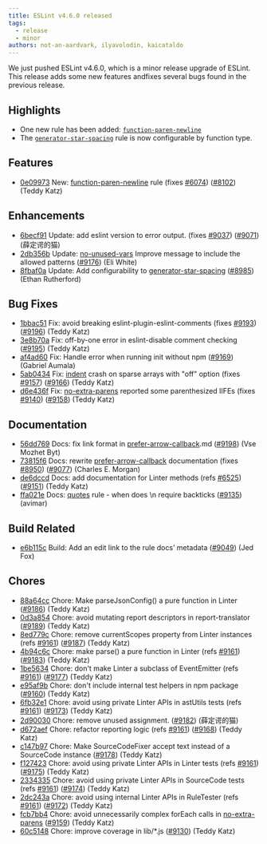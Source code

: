 ```yaml
---
title: ESLint v4.6.0 released
tags:
  - release
  - minor
authors: not-an-aardvark, ilyavolodin, kaicataldo
---
```


We just pushed ESLint v4.6.0, which is a minor release upgrade of ESLint. This release adds some new features andfixes several bugs found in the previous release.


## Highlights

* One new rule has been added: [`function-paren-newline`](/docs/rules/function-paren-newline)
* The [`generator-star-spacing`](/docs/rules/generator-star-spacing) rule is now configurable by function type.

## Features


* [0e09973](https://github.com/eslint/eslint/commit/0e09973) New: [function-paren-newline](/docs/rules/function-paren-newline) rule (fixes [#6074](https://github.com/eslint/eslint/issues/6074)) ([#8102](https://github.com/eslint/eslint/issues/8102)) (Teddy Katz)




## Enhancements


* [6becf91](https://github.com/eslint/eslint/commit/6becf91) Update: add eslint version to error output. (fixes [#9037](https://github.com/eslint/eslint/issues/9037)) ([#9071](https://github.com/eslint/eslint/issues/9071)) (薛定谔的猫)
* [2db356b](https://github.com/eslint/eslint/commit/2db356b) Update: [no-unused-vars](/docs/rules/no-unused-vars) Improve message to include the allowed patterns ([#9176](https://github.com/eslint/eslint/issues/9176)) (Eli White)
* [8fbaf0a](https://github.com/eslint/eslint/commit/8fbaf0a) Update: Add configurability to [generator-star-spacing](/docs/rules/generator-star-spacing) ([#8985](https://github.com/eslint/eslint/issues/8985)) (Ethan Rutherford)




## Bug Fixes


* [1bbac51](https://github.com/eslint/eslint/commit/1bbac51) Fix: avoid breaking eslint-plugin-eslint-comments (fixes [#9193](https://github.com/eslint/eslint/issues/9193)) ([#9196](https://github.com/eslint/eslint/issues/9196)) (Teddy Katz)
* [3e8b70a](https://github.com/eslint/eslint/commit/3e8b70a) Fix: off-by-one error in eslint-disable comment checking ([#9195](https://github.com/eslint/eslint/issues/9195)) (Teddy Katz)
* [af4ad60](https://github.com/eslint/eslint/commit/af4ad60) Fix: Handle error when running init without npm ([#9169](https://github.com/eslint/eslint/issues/9169)) (Gabriel Aumala)
* [5ab0434](https://github.com/eslint/eslint/commit/5ab0434) Fix: [indent](/docs/rules/indent) crash on sparse arrays with "off" option (fixes [#9157](https://github.com/eslint/eslint/issues/9157)) ([#9166](https://github.com/eslint/eslint/issues/9166)) (Teddy Katz)
* [d6e436f](https://github.com/eslint/eslint/commit/d6e436f) Fix: [no-extra-parens](/docs/rules/no-extra-parens) reported some parenthesized IIFEs (fixes [#9140](https://github.com/eslint/eslint/issues/9140)) ([#9158](https://github.com/eslint/eslint/issues/9158)) (Teddy Katz)




## Documentation


* [56dd769](https://github.com/eslint/eslint/commit/56dd769) Docs: fix link format in [prefer-arrow-callback](/docs/rules/prefer-arrow-callback).md ([#9198](https://github.com/eslint/eslint/issues/9198)) (Vse Mozhet Byt)
* [73815f6](https://github.com/eslint/eslint/commit/73815f6) Docs: rewrite [prefer-arrow-callback](/docs/rules/prefer-arrow-callback) documentation (fixes [#8950](https://github.com/eslint/eslint/issues/8950)) ([#9077](https://github.com/eslint/eslint/issues/9077)) (Charles E. Morgan)
* [de6dccd](https://github.com/eslint/eslint/commit/de6dccd) Docs: add documentation for Linter methods (refs [#6525](https://github.com/eslint/eslint/issues/6525)) ([#9151](https://github.com/eslint/eslint/issues/9151)) (Teddy Katz)
* [ffa021e](https://github.com/eslint/eslint/commit/ffa021e) Docs: [quotes](/docs/rules/quotes) rule - when does \n require backticks ([#9135](https://github.com/eslint/eslint/issues/9135)) (avimar)






## Build Related


* [e6b115c](https://github.com/eslint/eslint/commit/e6b115c) Build: Add an edit link to the rule docs’ metadata ([#9049](https://github.com/eslint/eslint/issues/9049)) (Jed Fox)




## Chores


* [88a64cc](https://github.com/eslint/eslint/commit/88a64cc) Chore: Make parseJsonConfig() a pure function in Linter ([#9186](https://github.com/eslint/eslint/issues/9186)) (Teddy Katz)
* [0d3a854](https://github.com/eslint/eslint/commit/0d3a854) Chore: avoid mutating report descriptors in report-translator ([#9189](https://github.com/eslint/eslint/issues/9189)) (Teddy Katz)
* [8ed779c](https://github.com/eslint/eslint/commit/8ed779c) Chore: remove currentScopes property from Linter instances (refs [#9161](https://github.com/eslint/eslint/issues/9161)) ([#9187](https://github.com/eslint/eslint/issues/9187)) (Teddy Katz)
* [4b94c6c](https://github.com/eslint/eslint/commit/4b94c6c) Chore: make parse() a pure function in Linter (refs [#9161](https://github.com/eslint/eslint/issues/9161)) ([#9183](https://github.com/eslint/eslint/issues/9183)) (Teddy Katz)
* [1be5634](https://github.com/eslint/eslint/commit/1be5634) Chore: don't make Linter a subclass of EventEmitter (refs [#9161](https://github.com/eslint/eslint/issues/9161)) ([#9177](https://github.com/eslint/eslint/issues/9177)) (Teddy Katz)
* [e95af9b](https://github.com/eslint/eslint/commit/e95af9b) Chore: don't include internal test helpers in npm package ([#9160](https://github.com/eslint/eslint/issues/9160)) (Teddy Katz)
* [6fb32e1](https://github.com/eslint/eslint/commit/6fb32e1) Chore: avoid using private Linter APIs in astUtils tests (refs [#9161](https://github.com/eslint/eslint/issues/9161)) ([#9173](https://github.com/eslint/eslint/issues/9173)) (Teddy Katz)
* [2d90030](https://github.com/eslint/eslint/commit/2d90030) Chore: remove unused assignment. ([#9182](https://github.com/eslint/eslint/issues/9182)) (薛定谔的猫)
* [d672aef](https://github.com/eslint/eslint/commit/d672aef) Chore: refactor reporting logic (refs [#9161](https://github.com/eslint/eslint/issues/9161)) ([#9168](https://github.com/eslint/eslint/issues/9168)) (Teddy Katz)
* [c147b97](https://github.com/eslint/eslint/commit/c147b97) Chore: Make SourceCodeFixer accept text instead of a SourceCode instance ([#9178](https://github.com/eslint/eslint/issues/9178)) (Teddy Katz)
* [f127423](https://github.com/eslint/eslint/commit/f127423) Chore: avoid using private Linter APIs in Linter tests (refs [#9161](https://github.com/eslint/eslint/issues/9161)) ([#9175](https://github.com/eslint/eslint/issues/9175)) (Teddy Katz)
* [2334335](https://github.com/eslint/eslint/commit/2334335) Chore: avoid using private Linter APIs in SourceCode tests (refs [#9161](https://github.com/eslint/eslint/issues/9161)) ([#9174](https://github.com/eslint/eslint/issues/9174)) (Teddy Katz)
* [2dc243a](https://github.com/eslint/eslint/commit/2dc243a) Chore: avoid using internal Linter APIs in RuleTester (refs [#9161](https://github.com/eslint/eslint/issues/9161)) ([#9172](https://github.com/eslint/eslint/issues/9172)) (Teddy Katz)
* [fcb7bb4](https://github.com/eslint/eslint/commit/fcb7bb4) Chore: avoid unnecessarily complex forEach calls in [no-extra-parens](/docs/rules/no-extra-parens) ([#9159](https://github.com/eslint/eslint/issues/9159)) (Teddy Katz)
* [60c5148](https://github.com/eslint/eslint/commit/60c5148) Chore: improve coverage in lib/*.js ([#9130](https://github.com/eslint/eslint/issues/9130)) (Teddy Katz)
